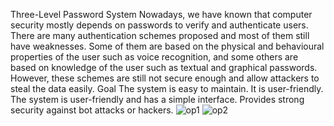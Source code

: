 Three-Level Password System
Nowadays, we have known that computer security mostly depends on passwords to verify and authenticate users. There are many authentication schemes proposed and most of them still have weaknesses. Some of them are based on the physical and behavioural properties of the user such as voice recognition, and some others are based on knowledge of the user such as textual and graphical passwords. However, these schemes are still not secure enough and allow attackers to steal the data easily.
Goal
The system is easy to maintain.
It is user-friendly.
The system is user-friendly and has a simple interface.
Provides strong security against bot attacks or hackers.
![op1](https://github.com/user-attachments/assets/16945740-aecb-4193-8221-e260968efb76)
![op2](https://github.com/user-attachments/assets/ba86b2de-81ee-4126-b45c-1c3124603554)
